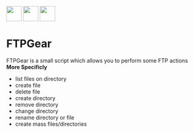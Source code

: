 <img src="https://forthebadge.com/images/badges/built-with-love.svg" height="40" length="40"> <img src="https://forthebadge.com/images/badges/made-with-python.svg" height="40" length="40"> <img src="https://forthebadge.com/images/badges/fuck-it-ship-it.svg" height="40" length="40">
# FTPGear
FTPGear is a small script which allows you to perform some FTP actions
**More Specificly**
* list files on directory        
* create file        
* delete file        
* create directory        
* remove directory        
* change directory        
* rename directory or file  
* create mass files/directories
